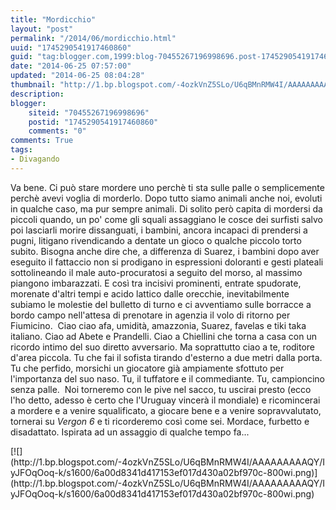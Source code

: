 ```yaml
---
title: "Mordicchio"
layout: "post"
permalink: "/2014/06/mordicchio.html"
uuid: "1745290541917460860"
guid: "tag:blogger.com,1999:blog-70455267196998696.post-1745290541917460860"
date: "2014-06-25 07:57:00"
updated: "2014-06-25 08:04:28"
thumbnail: "http://1.bp.blogspot.com/-4ozkVnZ5SLo/U6qBMnRMW4I/AAAAAAAAAQY/IyJFOqOoq-k/s72-c/6a00d8341d417153ef017d430a02bf970c-800wi.png"
description: 
blogger:
    siteid: "70455267196998696"
    postid: "1745290541917460860"
    comments: "0"
comments: True
tags:
- Divagando
---
```

Va bene. Ci può stare mordere uno perchè ti sta sulle palle o
semplicemente perchè avevi voglia di morderlo. Dopo tutto siamo animali
anche noi, evoluti in qualche caso, ma pur sempre animali. Di solito
però capita di mordersi da piccoli quando, un po' come gli squali
assaggiano le cosce dei surfisti salvo poi lasciarli morire dissanguati,
i bambini, ancora incapaci di prendersi a pugni, litigano rivendicando a
dentate un gioco o qualche piccolo torto subito.
Bisogna anche dire che, a differenza di Suarez, i bambini dopo aver
eseguito il fattaccio non si prodigano in espressioni doloranti e gesti
plateali sottolineando il male auto-procuratosi a seguito del morso, al
massimo piangono imbarazzati.
E così tra incisivi prominenti, entrate spudorate, morenate d'altri
tempi e acido lattico dalle orecchie, inevitabilmente subiamo le
molestie del bulletto di turno e ci avventiamo sulle borracce a bordo
campo nell'attesa di prenotare in agenzia il volo di ritorno per
Fiumicino. 
Ciao ciao afa, umidità, amazzonia, Suarez, favelas e tiki taka italiano.
Ciao ad Abete e Prandelli. Ciao a Chiellini che torna a casa con un
ricordo intimo del suo diretto avversario. Ma soprattutto ciao a te,
roditore d'area piccola. Tu che fai il sofista tirando d'esterno a due
metri dalla porta. Tu che perfido, morsichi un giocatore già ampiamente
sfottuto per l'importanza del suo naso. Tu, il tuffatore e il
commediante. Tu, campioncino senza palle. 
Noi torneremo con le pive nel sacco, tu uscirai presto (ecco l'ho detto,
adesso è certo che l'Uruguay vincerà il mondiale) e ricomincerai a
mordere e a venire squalificato, a giocare bene e a venire
sopravvalutato, tornerai su *Vergon 6* e ti ricorderemo così come sei.
Mordace, furbetto e disadattato.
Ispirata ad un assaggio di qualche tempo fa...

<div markdown="1" class="img-wrapper">
[![](http://1.bp.blogspot.com/-4ozkVnZ5SLo/U6qBMnRMW4I/AAAAAAAAAQY/IyJFOqOoq-k/s1600/6a00d8341d417153ef017d430a02bf970c-800wi.png)](http://1.bp.blogspot.com/-4ozkVnZ5SLo/U6qBMnRMW4I/AAAAAAAAAQY/IyJFOqOoq-k/s1600/6a00d8341d417153ef017d430a02bf970c-800wi.png)
</div>
  
